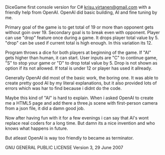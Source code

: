 DiceGame first console version for C#
krisu.virtanen@gmail.com with a friendly help from OpenAI.
OpenAI did basic building, AI and fine tuning by me.

Primary goal of the game is to get total of 19 or more than opponent gets without goin over 19.
Secondary goal is to break even with opponent.
Player can use "drop" feature once during a game. It drops player total value by 5.
"drop" can be used if current total is high enough. In this variation its 12.

Program throws a dice for both players at beginning of the game.
If "AI" gets higher than human, it can start.
User inputs are "C" to continue game, "S" to stop your game or "D" to drop total value by 5.
Drop is not shown as option if its not allowed. If total is under 12 or player has used it allready.

Generally OpenAI did most of the basic work, the boring one. It was able to create pretty good
AI by my literal explanations, but it also provided lots of errors which was har to find
because i didnt do the code.

Maybe this kind of "AI" is hard to explain. When i asked OpenAI to create me a HTML5 page
and add there a three.js scene with first-person camera from a json file, it did a damn good job.

Now after having fun with it for a few evenings i can say that AI's wont replace real coders
for a long time. But damn its a nice invention and who knows what happens in future.

But atleast OpenAI is way too friendly to became as terminator.

GNU GENERAL PUBLIC LICENSE
Version 3, 29 June 2007 
